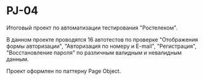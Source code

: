 # PJ-04
Итоговый проект по автоматизации тестирования "Ростелеком".

В данном проекте проводятся 16 автотестов по проверке "Отображения формы авторизации", "Авторизация по номеру и E-mail", "Регистрация", "Восстановление пароля" по различным валидным и невалидным данным.

Проект оформлен по паттерну Page Object.


